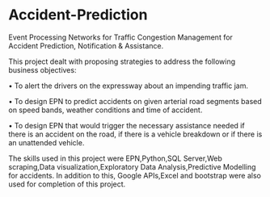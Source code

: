 # Accident-Prediction
Event Processing Networks for Traffic Congestion Management for Accident Prediction, Notification &amp; Assistance.

This project dealt with proposing strategies to address the following business objectives:

•	To alert the drivers on the expressway about an impending traffic jam.

•	To design EPN to predict accidents on given arterial road segments based on speed bands, weather conditions and time of accident.

•	To design EPN that would trigger the necessary assistance needed if there is an accident on the road, if there is a vehicle breakdown or if there is an unattended vehicle.

The skills used in this project were EPN,Python,SQL Server,Web scraping,Data visualization,Exploratory Data Analysis,Predictive Modelling for accidents.
In addition to this, Google APIs,Excel and bootstrap were also used for completion of this project.
